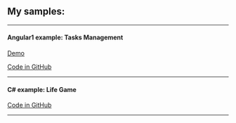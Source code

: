 <h2>My samples: </h2>

<hr />
<h4>Angular1 example: Tasks Management</h4>

<p><a href="https://interest1024.github.io/TasksManagement/app/index.html"  target="view_window">Demo</a></p>
<p><a href="https://github.com/Interest1024/TasksManagement" target="view_window">Code in GitHub</a></p>
<hr />
<h4>C# example: Life Game</h4>

<p><a href="https://github.com/Interest1024/LifeGame"  target="view_window">Code in GitHub</a></p>
<hr />


